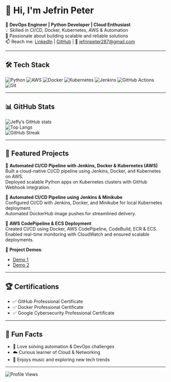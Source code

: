 # 👋 Hi, I'm Jefrin Peter  

🚀 **DevOps Engineer | Python Developer | Cloud Enthusiast**  
💡 Skilled in CI/CD, Docker, Kubernetes, AWS & Automation  
🎯 Passionate about building scalable and reliable solutions  
📫 Reach me: [LinkedIn](http://www.linkedin.com/in/jefrinpeter) | [GitHub](https://github.com/Jeffy287) | 📧 jefrinpeter287@gmail.com  

---

## 🛠️ Tech Stack
![Python](https://img.shields.io/badge/Python-3776AB?style=for-the-badge&logo=python&logoColor=white)
![AWS](https://img.shields.io/badge/AWS-232F3E?style=for-the-badge&logo=amazon-aws&logoColor=white)
![Docker](https://img.shields.io/badge/Docker-2496ED?style=for-the-badge&logo=docker&logoColor=white)
![Kubernetes](https://img.shields.io/badge/Kubernetes-326CE5?style=for-the-badge&logo=kubernetes&logoColor=white)
![Jenkins](https://img.shields.io/badge/Jenkins-D24939?style=for-the-badge&logo=jenkins&logoColor=white)
![GitHub Actions](https://img.shields.io/badge/GitHub_Actions-2088FF?style=for-the-badge&logo=github-actions&logoColor=white)
![Git](https://img.shields.io/badge/Git-F05032?style=for-the-badge&logo=git&logoColor=white)

---

## 📊 GitHub Stats
![Jeffy’s GitHub stats](https://github-readme-stats.vercel.app/api?username=Jeffy287&show_icons=true&theme=tokyonight)  
![Top Langs](https://github-readme-stats.vercel.app/api/top-langs/?username=Jeffy287&layout=compact&theme=tokyonight)  
![GitHub Streak](https://github-readme-streak-stats.herokuapp.com/?user=Jeffy287&theme=tokyonight)  

---

## 🚀 Featured Projects

🔹 **Automated CI/CD Pipeline with Jenkins, Docker & Kubernetes (AWS)**  
Built a cloud-native CI/CD pipeline using Jenkins, Docker, and Kubernetes on AWS.  
Deployed scalable Python apps on Kubernetes clusters with GitHub Webhook integration.  

🔹 **Automated CI/CD Pipeline using Jenkins & Minikube**  
Configured CI/CD with Jenkins, Docker, and Minikube for local Kubernetes deployment.  
Automated DockerHub image pushes for streamlined delivery.  

🔹 **AWS CodePipeline & ECS Deployment**  
Created CI/CD using Docker, AWS CodePipeline, CodeBuild, ECR & ECS.  
Enabled real-time monitoring with CloudWatch and ensured scalable deployments.  

🎥 **Project Demos**:  
- [Demo 1](https://www.loom.com/share/109edef5cfc54053a69b4a5ec9fb8222?sid=41931eaf-1ca2-4ff1-ac14-b9846ec64ad5)  
- [Demo 2](https://www.loom.com/share/eb0a14dadabd433b8f2774f32471d72a?sid=e7a8c0a5-6196-4c84-8238-e6f3c5e75d58)  

---

## 🏆 Certifications
- ✅ GitHub Professional Certificate  
- ✅ Docker Professional Certificate  
- ✅ Google Cybersecurity Professional Certificate  

---

## 🎯 Fun Facts
- 🤖 Love solving automation & DevOps challenges  
- ☁️ Curious learner of Cloud & Networking  
- 🎵 Enjoys music and exploring new tech trends  

---

![Profile Views](https://komarev.com/ghpvc/?username=Jeffy287&color=blue)  
